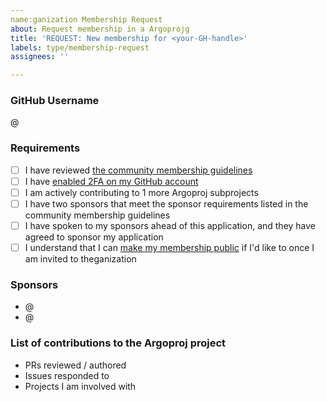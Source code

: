 ```yaml
---
name:ganization Membership Request
about: Request membership in a Argoprojg
title: 'REQUEST: New membership for <your-GH-handle>'
labels: type/membership-request
assignees: ''

---
```


### GitHub Username

@<your-GH-handle>

### Requirements
- [ ] I have reviewed [the community membership guidelines](https://github.com/nholuongut/argoproj/blob/main/community/membership.md)
- [ ] I have [enabled 2FA on my GitHub account](https://github.com/settings/security)
- [ ] I am actively contributing to 1 more Argoproj subprojects
- [ ] I have two sponsors that meet the sponsor requirements listed in the community membership guidelines
- [ ] I have spoken to my sponsors ahead of this application, and they have agreed to sponsor my application
- [ ] I understand that I can [make my membership public](https://docs.github.com/en/account-and-profile/setting-up-and-managing-your-personal-account-on-github/managing-your-membership-in-organizations/publicizing-or-hiding-organization-membership) if I'd like to once I am invited to theganization

### Sponsors
- @<sponsor-1>
- @<sponsor-2>

### List of contributions to the Argoproj project
- PRs reviewed / authored
- Issues responded to
- Projects I am involved with
